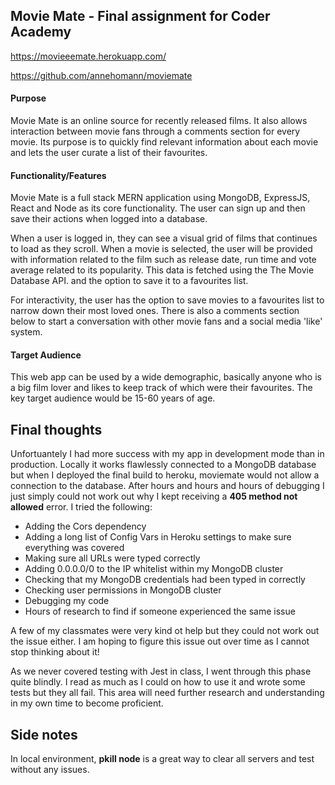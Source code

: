 ## Movie Mate - Final assignment for Coder Academy

https://movieeemate.herokuapp.com/

https://github.com/annehomann/moviemate

#### Purpose

Movie Mate is an online source for recently released films. It also allows interaction between movie fans through a comments section for every movie. Its purpose is to quickly find relevant information about each movie and lets the user curate a list of their favourites. 

#### Functionality/Features

Movie Mate is a full stack MERN application using MongoDB, ExpressJS, React and Node as its core functionality. The user can sign up and then save their actions when logged into a database.

When a user is logged in, they can see a visual grid of films that continues to load as they scroll. When a movie is selected, the user will be provided with information related to the film such as release date, run time and vote average related to its popularity. This data is fetched using the The Movie Database API. and the option to save it to a favourites list. 

For interactivity, the user has the option to save movies to a favourites list to narrow down their most loved ones. There is also a comments section below to start a conversation with other movie fans and a social media 'like' system.

#### Target Audience

This web app can be used by a wide demographic, basically anyone who is a big film lover and likes to keep track of which were their favourites. The key target audience would be 15-60 years of age.



## Final thoughts

Unfortuantely I had more success with my app in development mode than in production. Locally it works flawlessly connected to a MongoDB database but when I deployed the final build to heroku, moviemate would not allow a connection to the database. After hours and hours and hours of debugging I just simply could not work out why I kept receiving a **405 method not allowed** error. I tried the following:

* Adding the Cors dependency 
* Adding a long list of Config Vars in Heroku settings to make sure everything was covered
* Making sure all URLs were typed correctly
* Adding 0.0.0.0/0 to the IP whitelist within my MongoDB cluster
* Checking that my MongoDB credentials had been typed in correctly
* Checking user permissions in MongoDB cluster
* Debugging my code 
* Hours of research to find if someone experienced the same issue

A few of my classmates were very kind ot help but they could not work out the issue either. I am hoping to figure this issue out over time as I cannot stop thinking about it!

As we never covered testing with Jest in class, I went through this phase quite blindly. I read as much as I could on how to use it and wrote some tests but they all fail. This area will need further research and understanding in my own time to become proficient.



## Side notes

In local environment, **pkill node** is a great way to clear all servers and test without any issues.

